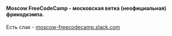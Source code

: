#### Moscow FreeCodeCamp - московская ветка (неофициальная) фрикодкэмпа.
Есть слак - [moscow-freecodecamp.slack.com](https://moscow-freecodecamp.slack.com)
